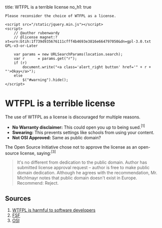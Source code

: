 title: WTFPL is a terrible license
no_h1: true

<div id="warning" class="alert alert-warning">
	<span class="icon_message"></span>

	Please reconsider the choice of WTFPL as a license.

	<script src="/static/jquery.min.js"></script>
	<script>
		// @author rubenwardy
		// @license magnet:?xt=urn:btih:1f739d935676111cfff4b4693e3816e664797050&dn=gpl-3.0.txt GPL-v3-or-Later

		var params = new URLSearchParams(location.search);
		var r      = params.get("r");
		if (r)
			document.write("<a class='alert_right button' href='" + r + "'>Okay</a>");
		else
			$("#warning").hide();
	</script>
</div>

# WTFPL is a terrible license

The use of WTFPL as a license is discouraged for multiple reasons.

* **No Warranty disclaimer:** This could open you up to being sued.<sup>[1]</sup>
* **Swearing:** This prevents settings like schools from using your content.
* **Not OSI Approved:** Same as public domain?

The Open Source Initiative chose not to approve the license as an open-source
license, saying:<sup>[3]</sup>

> It's no different from dedication to the public domain.
> Author has submitted license approval request – author is free to make public domain dedication.
> Although he agrees with the recommendation, Mr. Michlmayr notes that public domain doesn't exist in Europe. Recommend: Reject.

## Sources

1. [WTFPL is harmful to software developers](https://cubicspot.blogspot.com/2017/04/wtfpl-is-harmful-to-software-developers.html)
2. [FSF](https://www.gnu.org/licenses/license-list.en.html)
3. [OSI](https://opensource.org/minutes20090304)
